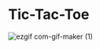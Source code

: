 # Tic-Tac-Toe
 
![ezgif com-gif-maker (1)](https://user-images.githubusercontent.com/75137438/185679618-edb176d7-d3f6-49bb-af45-ebcf7ae4935b.gif)
